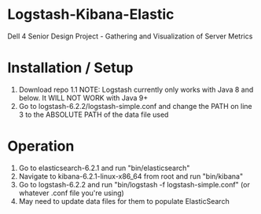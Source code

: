 # Logstash-Kibana-Elastic
Dell 4 Senior Design Project - Gathering and Visualization of Server Metrics

# Installation / Setup
1. Download repo
1.1 NOTE: Logstash currently only works with Java 8 and below. It WILL NOT WORK with Java 9+
2. Go to logstash-6.2.2/logstash-simple.conf and change the PATH on line 3 to the ABSOLUTE PATH of the data file used

# Operation
1. Go to elasticsearch-6.2.1 and run "bin/elasticsearch"
2. Navigate to kibana-6.2.1-linux-x86_64 from root and run "bin/kibana"
3. Go to logstash-6.2.2 and run "bin/logstash -f logstash-simple.conf" (or whatever .conf file you're using)
4. May need to update data files for them to populate ElasticSearch
